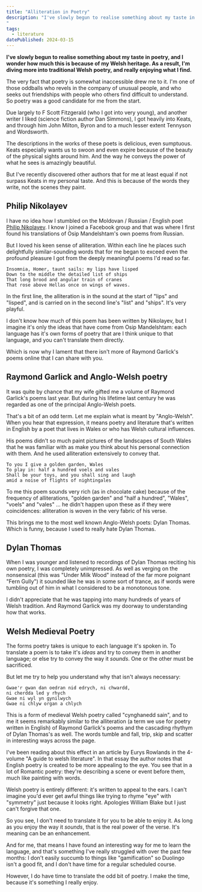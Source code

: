 ```yaml
---
title: "Alliteration in Poetry"
description: "I've slowly begun to realise something about my taste in poetry, and I wonder how much this is because of my Welsh heritage. As a result, I'm diving more into traditional Welsh poetry, and really enjoying what I find.
"
tags: 
  - literature
datePublished: 2024-03-15
---
```

**I've slowly begun to realise something about my taste in poetry, and I wonder how much this is because of my Welsh heritage. As a result, I'm diving more into traditional Welsh poetry, and really enjoying what I find.**

The very fact that poetry is somewhat inaccessible drew me to it. I'm one of those oddballs who revels in the company of unusual people, and who seeks out friendships with people who others find difficult to understand. So poetry was a good candidate for me from the start.

Due largely to F Scott Fitzgerald (who I got into very young), and another writer I liked (science fiction author Dan Simmons), I got heavily into Keats, and through him John Milton, Byron and to a much lesser extent Tennyson and Wordsworth.

The descriptions in the works of these poets is delicious, even sumptuous. Keats especially wants us to swoon and even expire because of the beauty of the physical sights around him. And the way he conveys the power of what he sees is amazingly beautiful.

But I've recently discovered other authors that for me at least equal if not surpass Keats in my personal taste. And this is because of the words they write, not the scenes they paint.

## Philip Nikolayev

I have no idea how I stumbled on the Moldovan / Russian / English poet [Philip Nikolayev](/posts/nikolayev-mandelshtam). I know I joined a Facebook group and that was where I first found his translations of Osip Mandelshtam's own poems from Russian.

But I loved his keen sense of alliteration. Within each line he places such delightfully similar-sounding words that for me began to exceed even the profound pleasure I got from the deeply meaningful poems I'd read so far.

<div class="[&>pre]:!ml-0 [&>pre]:!mr-0 [&>pre]:!bg-transparent">


```plaintext
Insomnia, Homer, taunt sails: my lips have lisped
Down to the middle the detailed list of ships
That long brood and angular train of cranes
That rose above Hellas once on wings of waves.
```

</div>

In the first line, the alliteration is in the sound at the start of "lips" and "lisped", and is carried on in the second line's "list" and "ships". It's very playful.

I don't know how much of this poem has been written by Nikolayev, but I imagine it's only the ideas that have come from Osip Mandelshtam: each language has it's own forms of poetry that are I think unique to that language, and you can't translate them directly. 

Which is now why I lament that there isn't more of Raymond Garlick's poems online that I can share with you.

## Raymond Garlick and Anglo-Welsh poetry

It was quite by chance that my wife gifted me a volume of Raymond Garlick's poems last year. But during his lifetime last century he was regarded as one of the principal Anglo-Welsh poets.

That's a bit of an odd term. Let me explain what is meant by "Anglo-Welsh". When you hear that expression, it means poetry and literature that's written in English by a poet that lives in Wales or who has Welsh cultural influences.

His poems didn't so much paint pictures of the landscapes of South Wales that he was familiar with as make you think about his personal connection with them. And he used alliteration extensively to convey that.

<div class="[&>pre]:!ml-0 [&>pre]:!mr-0 [&>pre]:!bg-transparent">

```plaintext
To you I give a golden garden, Wales
To play in: half a hundred voels and vales
Shall be your toys, and you shall sing and laugh 
amid a noise of flights of nightingales
```

</div>

To me this poem sounds very rich (as in chocolate cake) because of the frequency of alliterations, "golden garden" and "half a hundred", "Wales", "voels" and "vales" ... he didn't happen upon these as if they were coincidences: alliteration is woven in the very fabric of his verse.

This brings me to the most well known Anglo-Welsh poets: Dylan Thomas. Which is funny, because I used to really hate Dylan Thomas.

## Dylan Thomas

When I was younger and listened to recordings of Dylan Thomas reciting his own poetry, I was completely unimpressed. As well as verging on the nonsensical (this was "Under Milk Wood" instead of the far more poignant "Fern Gully") it sounded like he was in some sort of trance, as if words were tumbling out of him in what I considered to be a monotonous tone.

I didn't appreciate that he was tapping into many hundreds of years of Welsh tradition. And Raymond Garlick was my doorway to understanding how that works.

## Welsh Medieval Poetry

The forms poetry takes is unique to each language it's spoken in. To translate a poem is to take it's _ideas_ and try to convey them in another language; or else try to convey the way it _sounds_. One or the other must be sacrificed. 

But let me try to help you understand why that isn't always necessary:

<div class="[&>pre]:!ml-0 [&>pre]:!mr-0 [&>pre]:!bg-transparent">

```plaintext
Gwae'r gwan dan oedran nid edrych, ni chwardd,
ni cherdda led y rhych 
Gwae ni wyl yn gynilwych
Gwae ni chlyw organ a chlych
```

</div>

This is a form of medieval Welsh poetry called "cynghanedd sain", and to me it seems remarkably similar to the alliteration (a term we use for poetry written in English) of Raymond Garlick's poems and the cascading rhythym of Dylan Thomas's as well. The words tumble and fall, trip, skip and scatter in interesting ways across the page.

I've been reading about this effect in an article by Eurys Rowlands in the 4-volume "A guide to welsh literature". In that essay the author notes that English poetry is created to be more appealing to the eye. You see that in a lot of Romantic poetry: they're describing a scene or event before them, much like painting with words.

Welsh poetry is entirely different: it's written to appeal to the ears. I can't imagine you'd ever get awful things like trying to rhyme "eye" with "symmetry" just because it looks right. Apologies William Blake but I just can't forgive that one.

So you see, I don't need to translate it for you to be able to enjoy it. As long as you enjoy the way it _sounds_, that is the real power of the verse. It's meaning can be an enhancement.

And for me, that means I have found an interesting way for me to learn the language, and that's something I've really struggled with over the past few months: I don't easily succumb to things like "gamification" so Duolingo isn't a good fit, and I don't have time for a regular scheduled course.

However, I do have time to translate the odd bit of poetry. I make the time, because it's something I really enjoy.
